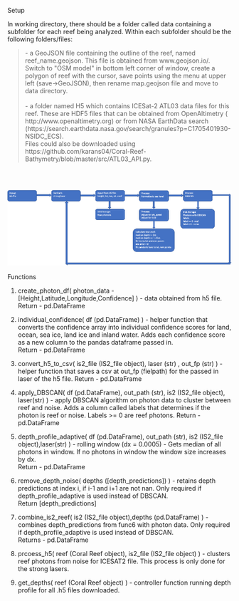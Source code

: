 Setup </br>

In working directory, there should be a folder called data containing a subfolder for each reef being analyzed. Within each subfolder should be the following folders/files:
</br>
<blockquote>
- a GeoJSON file containing the outline of the reef, named reef_name.geojson. This file is obtained from www.geojson.io/. Switch to "OSM model" in bottom left corner of window, create a polygon of reef with the cursor, save points using the menu at upper left (save->GeoJSON), then rename map.geojson file and move to data directory.</br></br>
- a folder named H5 which contains ICESat-2 ATL03 data files for this reef. These are HDF5 files that can be obtained from OpenAltimetry ( http://www.openaltimetry.org) or from NASA EarthData search (https://search.earthdata.nasa.gov/search/granules?p=C1705401930-NSIDC_ECS). </br>
Files could also be downloaded using https://github.com/karans04/Coral-Reef-Bathymetry/blob/master/src/ATL03_API.py. 
</blockquote> </br></br>

![image info](./Depth_profile.png)

Functions 

1. create_photon_df( photon_data - [Height,Latitude,Longitude,Confidence] ) - data obtained from h5 file. </br>
Return - pd.DataFrame </br>

2. individual_confidence( df (pd.DataFrame) ) - helper function that converts the confidence array into individual confidence scores for land, ocean, sea ice, land ice and inland water. Adds each confidence score as a new column to the pandas dataframe passed in. </br>
Return - pd.DataFrame </br>

3. convert_h5_to_csv( is2_file (IS2_file object), laser (str) , out_fp (str) ) - helper function that saves a csv at out_fp (fielpath) for the passed in laser of the h5 file.
Return - pd.DataFrame </br>

4. apply_DBSCAN( df (pd.DataFrame), out_path (str), is2 (IS2_file object), laser(str) ) - apply DBSCAN algorithm on photon data to cluster between reef and noise. Adds a column called labels that determines if the photon is reef or noise. Labels >= 0 are reef photons.
Return - pd.DataFrame </br>

5. depth_profile_adaptive( df (pd.DataFrame), out_path (str), is2 (IS2_file object),laser(str) ) - rolling window (dx = 0.0005) - Gets median of all photons in window. If no photons in window the window size increases by dx. </br>
Return - pd.DataFrame </br>

6. remove_depth_noise( depths ([depth_predictions]) ) - retains depth predictions at index i, if i-1 and i+1 are not nan. Only required if depth_profile_adaptive is used instead of DBSCAN. </br>
Return [depth_predictions] </br>

7. combine_is2_reef( is2 (IS2_file object),depths (pd.DataFrame) ) - combines depth_predictions from func6 with photon data. Only required if depth_profile_adaptive is used instead of DBSCAN.  </br>
Returns - pd.DataFrame </br>

8. prcoess_h5( reef (Coral Reef object), is2_file (IS2_file object) ) - clusters reef photons from noise for ICESAT2 file. This process is only done for the strong lasers. </br>

9. get_depths( reef (Coral Reef object) ) - controller function running depth profile for all .h5 files downloaded. </br>
